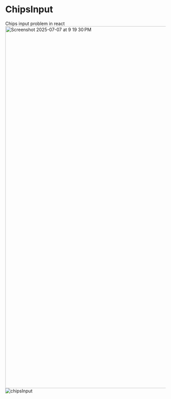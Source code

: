 # ChipsInput
Chips input problem in react
<img width="1135" alt="Screenshot 2025-07-07 at 9 19 30 PM" src="https://github.com/user-attachments/assets/3cfdb164-2f38-4149-bfd4-98e0a1a1764d" />
![chipsInput](https://github.com/user-attachments/assets/fccfb346-9574-4041-8786-9ff65e627dc3)
